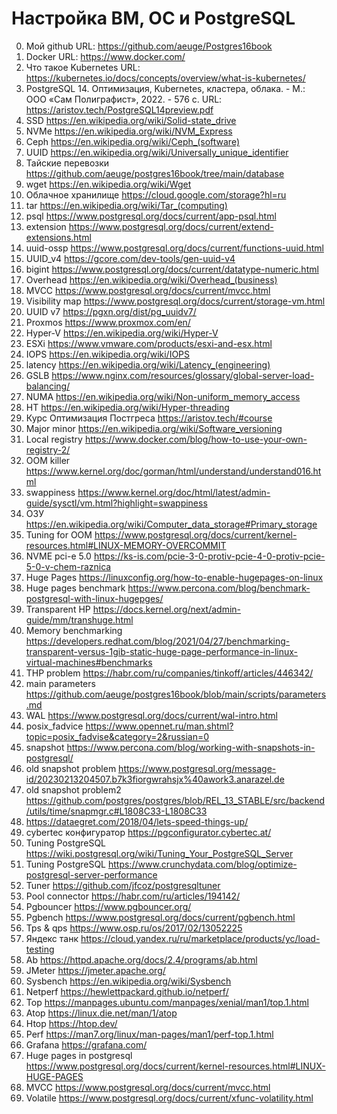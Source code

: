 # Настройка ВМ, ОС и PostgreSQL
00. Мой github URL: https://github.com/aeuge/Postgres16book
01. Docker URL: https://www.docker.com/
02. Что такое Kubernetes URL: https://kubernetes.io/docs/concepts/overview/what-is-kubernetes/
03. PostgreSQL 14. Оптимизация, Kubernetes, кластера, облака. - М.: ООО «Сам Полиграфист», 2022. - 576 с. URL: https://aristov.tech/PostgreSQL14preview.pdf
04. SSD https://en.wikipedia.org/wiki/Solid-state_drive 
05. NVMe https://en.wikipedia.org/wiki/NVM_Express 
06. Ceph https://en.wikipedia.org/wiki/Ceph_(software) 
07. UUID https://en.wikipedia.org/wiki/Universally_unique_identifier 
08. Тайские перевозки https://github.com/aeuge/postgres16book/tree/main/database 
09. wget https://en.wikipedia.org/wiki/Wget 
10. Облачное хранилище https://cloud.google.com/storage?hl=ru 
11. tar https://en.wikipedia.org/wiki/Tar_(computing) 
12. psql https://www.postgresql.org/docs/current/app-psql.html 
13. extension https://www.postgresql.org/docs/current/extend-extensions.html 
14. uuid-ossp https://www.postgresql.org/docs/current/functions-uuid.html 
15. UUID_v4 https://gcore.com/dev-tools/gen-uuid-v4 
16. bigint https://www.postgresql.org/docs/current/datatype-numeric.html
17. Overhead https://en.wikipedia.org/wiki/Overhead_(business) 
18. MVCC https://www.postgresql.org/docs/current/mvcc.html 
19. Visibility map https://www.postgresql.org/docs/current/storage-vm.html 
20. UUID v7 https://pgxn.org/dist/pg_uuidv7/ 
21. Proxmos https://www.proxmox.com/en/ 
22. Hyper-V https://en.wikipedia.org/wiki/Hyper-V 
23. ESXi https://www.vmware.com/products/esxi-and-esx.html 
24. IOPS https://en.wikipedia.org/wiki/IOPS 
25. latency https://en.wikipedia.org/wiki/Latency_(engineering) 
26. GSLB https://www.nginx.com/resources/glossary/global-server-load-balancing/ 
27. NUMA https://en.wikipedia.org/wiki/Non-uniform_memory_access 
28. HT https://en.wikipedia.org/wiki/Hyper-threading 
29. Курс Оптимизация Постгреса https://aristov.tech/#course 
30. Major minor https://en.wikipedia.org/wiki/Software_versioning 
31. Local registry https://www.docker.com/blog/how-to-use-your-own-registry-2/ 
32. OOM killer https://www.kernel.org/doc/gorman/html/understand/understand016.html 
33. swappiness https://www.kernel.org/doc/html/latest/admin-guide/sysctl/vm.html?highlight=swappiness 
34. ОЗУ https://en.wikipedia.org/wiki/Computer_data_storage#Primary_storage
35. Tuning for OOM https://www.postgresql.org/docs/current/kernel-resources.html#LINUX-MEMORY-OVERCOMMIT 
36. NVME pci-e 5.0 https://ks-is.com/pcie-3-0-protiv-pcie-4-0-protiv-pcie-5-0-v-chem-raznica 
37. Huge Pages https://linuxconfig.org/how-to-enable-hugepages-on-linux 
38. Huge pages benchmark https://www.percona.com/blog/benchmark-postgresql-with-linux-hugepges/ 
39. Transparent HP https://docs.kernel.org/next/admin-guide/mm/transhuge.html 
40. Memory benchmarking https://developers.redhat.com/blog/2021/04/27/benchmarking-transparent-versus-1gib-static-huge-page-performance-in-linux-virtual-machines#benchmarks 
41. THP problem https://habr.com/ru/companies/tinkoff/articles/446342/ 
42. main parameters https://github.com/aeuge/postgres16book/blob/main/scripts/parameters.md 
43. WAL https://www.postgresql.org/docs/current/wal-intro.html 
44. posix_fadvice https://www.opennet.ru/man.shtml?topic=posix_fadvise&category=2&russian=0 
45. snapshot https://www.percona.com/blog/working-with-snapshots-in-postgresql/ 
46. old snapshot problem https://www.postgresql.org/message-id/20230213204507.b7k3fiorgwrahsjx%40awork3.anarazel.de 
47. old snapshot problem2 https://github.com/postgres/postgres/blob/REL_13_STABLE/src/backend/utils/time/snapmgr.c#L1808C33-L1808C33 
48. https://dataegret.com/2018/04/lets-speed-things-up/ 
49. cybertec конфигуратор https://pgconfigurator.cybertec.at/ 
50. Tuning PostgreSQL https://wiki.postgresql.org/wiki/Tuning_Your_PostgreSQL_Server 
51. Tuning PostgreSQL https://www.crunchydata.com/blog/optimize-postgresql-server-performance 
52. Tuner https://github.com/jfcoz/postgresqltuner 
53. Pool connector https://habr.com/ru/articles/194142/ 
54. Pgbouncer https://www.pgbouncer.org/ 
55. Pgbench https://www.postgresql.org/docs/current/pgbench.html 
56. Tps & qps https://www.osp.ru/os/2017/02/13052225 
57. Яндекс танк https://cloud.yandex.ru/ru/marketplace/products/yc/load-testing 
58. Ab https://httpd.apache.org/docs/2.4/programs/ab.html 
59. JMeter https://jmeter.apache.org/ 
60. Sysbench https://en.wikipedia.org/wiki/Sysbench 
61. Netperf https://hewlettpackard.github.io/netperf/ 
62. Top https://manpages.ubuntu.com/manpages/xenial/man1/top.1.html 
63. Atop https://linux.die.net/man/1/atop 
64. Htop https://htop.dev/ 
65. Perf https://man7.org/linux/man-pages/man1/perf-top.1.html 
66. Grafana https://grafana.com/ 
67. Huge pages in postgresql https://www.postgresql.org/docs/current/kernel-resources.html#LINUX-HUGE-PAGES 
68. MVCC https://www.postgresql.org/docs/current/mvcc.html 
69. Volatile https://www.postgresql.org/docs/current/xfunc-volatility.html 

